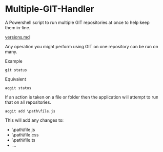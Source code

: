 
# Multiple-GIT-Handler
A Powershell script to run multiple GIT repositories at once to help keep them in-line.

[versions.md](versions.md)

Any operation you might perform using GIT on one repository can be run on many.

Example

    git status

Equivalent

    aqgit status

If an action is taken on a file or folder then the application will attempt to run that on all repositories.

    aqgit add \path\file.js

This will add any changes to:

- \path\file.js
- \path\file.css
- \path\file.ts
- ...


  
